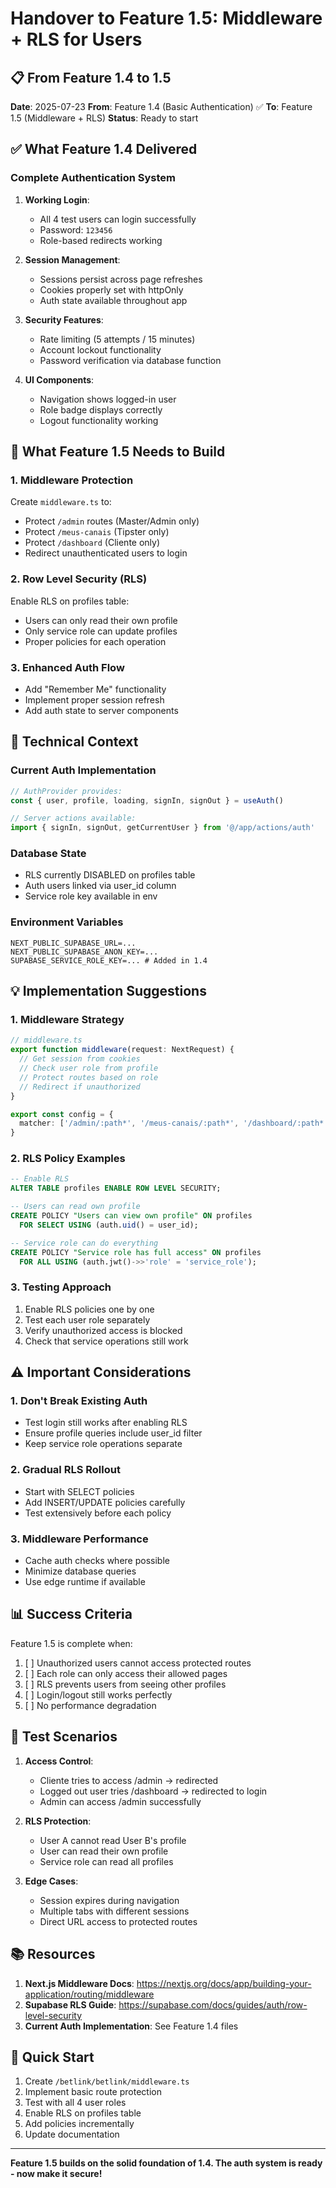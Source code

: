 # Handover to Feature 1.5: Middleware + RLS for Users

## 📋 From Feature 1.4 to 1.5

**Date**: 2025-07-23
**From**: Feature 1.4 (Basic Authentication) ✅
**To**: Feature 1.5 (Middleware + RLS)
**Status**: Ready to start

## ✅ What Feature 1.4 Delivered

### Complete Authentication System
1. **Working Login**:
   - All 4 test users can login successfully
   - Password: `123456`
   - Role-based redirects working

2. **Session Management**:
   - Sessions persist across page refreshes
   - Cookies properly set with httpOnly
   - Auth state available throughout app

3. **Security Features**:
   - Rate limiting (5 attempts / 15 minutes)
   - Account lockout functionality
   - Password verification via database function

4. **UI Components**:
   - Navigation shows logged-in user
   - Role badge displays correctly
   - Logout functionality working

## 🎯 What Feature 1.5 Needs to Build

### 1. Middleware Protection
Create `middleware.ts` to:
- Protect `/admin` routes (Master/Admin only)
- Protect `/meus-canais` (Tipster only)
- Protect `/dashboard` (Cliente only)
- Redirect unauthenticated users to login

### 2. Row Level Security (RLS)
Enable RLS on profiles table:
- Users can only read their own profile
- Only service role can update profiles
- Proper policies for each operation

### 3. Enhanced Auth Flow
- Add "Remember Me" functionality
- Implement proper session refresh
- Add auth state to server components

## 🔧 Technical Context

### Current Auth Implementation
```typescript
// AuthProvider provides:
const { user, profile, loading, signIn, signOut } = useAuth()

// Server actions available:
import { signIn, signOut, getCurrentUser } from '@/app/actions/auth'
```

### Database State
- RLS currently DISABLED on profiles table
- Auth users linked via user_id column
- Service role key available in env

### Environment Variables
```env
NEXT_PUBLIC_SUPABASE_URL=...
NEXT_PUBLIC_SUPABASE_ANON_KEY=...
SUPABASE_SERVICE_ROLE_KEY=... # Added in 1.4
```

## 💡 Implementation Suggestions

### 1. Middleware Strategy
```typescript
// middleware.ts
export function middleware(request: NextRequest) {
  // Get session from cookies
  // Check user role from profile
  // Protect routes based on role
  // Redirect if unauthorized
}

export const config = {
  matcher: ['/admin/:path*', '/meus-canais/:path*', '/dashboard/:path*']
}
```

### 2. RLS Policy Examples
```sql
-- Enable RLS
ALTER TABLE profiles ENABLE ROW LEVEL SECURITY;

-- Users can read own profile
CREATE POLICY "Users can view own profile" ON profiles
  FOR SELECT USING (auth.uid() = user_id);

-- Service role can do everything
CREATE POLICY "Service role has full access" ON profiles
  FOR ALL USING (auth.jwt()->>'role' = 'service_role');
```

### 3. Testing Approach
1. Enable RLS policies one by one
2. Test each user role separately
3. Verify unauthorized access is blocked
4. Check that service operations still work

## ⚠️ Important Considerations

### 1. Don't Break Existing Auth
- Test login still works after enabling RLS
- Ensure profile queries include user_id filter
- Keep service role operations separate

### 2. Gradual RLS Rollout
- Start with SELECT policies
- Add INSERT/UPDATE policies carefully
- Test extensively before each policy

### 3. Middleware Performance
- Cache auth checks where possible
- Minimize database queries
- Use edge runtime if available

## 📊 Success Criteria

Feature 1.5 is complete when:
1. [ ] Unauthorized users cannot access protected routes
2. [ ] Each role can only access their allowed pages
3. [ ] RLS prevents users from seeing other profiles
4. [ ] Login/logout still works perfectly
5. [ ] No performance degradation

## 🧪 Test Scenarios

1. **Access Control**:
   - Cliente tries to access /admin → redirected
   - Logged out user tries /dashboard → redirected to login
   - Admin can access /admin successfully

2. **RLS Protection**:
   - User A cannot read User B's profile
   - User can read their own profile
   - Service role can read all profiles

3. **Edge Cases**:
   - Session expires during navigation
   - Multiple tabs with different sessions
   - Direct URL access to protected routes

## 📚 Resources

1. **Next.js Middleware Docs**: https://nextjs.org/docs/app/building-your-application/routing/middleware
2. **Supabase RLS Guide**: https://supabase.com/docs/guides/auth/row-level-security
3. **Current Auth Implementation**: See Feature 1.4 files

## 🚀 Quick Start

1. Create `/betlink/betlink/middleware.ts`
2. Implement basic route protection
3. Test with all 4 user roles
4. Enable RLS on profiles table
5. Add policies incrementally
6. Update documentation

---

**Feature 1.5 builds on the solid foundation of 1.4. The auth system is ready - now make it secure!**